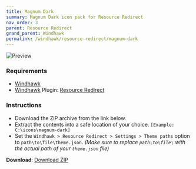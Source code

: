 ```yaml
---
title: Magnum Dark
summary: Magnum Dark icon pack for Resource Redirect
nav_order: 3
parent: Resource Redirect
grand_parent: Windhawk
permalink: /windhawk/resource-redirect/magnum-dark
---
```


![Preview][Preview]

### Requirements

- [Windhawk][Windhawk]
- [Windhawk][Windhawk] Plugin: [Resource Redirect][Resource Redirect]

### Instructions

 - Download the ZIP archive from the link below.
 - Extract the contents into a safe location of your choice. `[Example: C:\icons\magnum-dark]`
 - Set the `Windhawk > Resource Redirect > Settings > Theme paths` option to `path\to\file\theme.json`. *(Make sure to replace `path\to\file\` with the actual path of your `theme.json` file)*

**Download**: [Download ZIP][Download ZIP]


<!-- ///////////////////////////////////////////////////////////////////////////////// -->

[Preview]: https://gitlab.com/the-back-room/windhawk/resource-redirect/magnum-dark/-/raw/main/Extras/Preview.bmp

[Windhawk]: https://windhawk.net/
[Resource Redirect]: https://windhawk.net/mods/icon-resource-redirect

[Download ZIP]: https://gitlab.com/the-back-room/windhawk/resource-redirect/magnum-dark/-/archive/main/magnum-dark-main.zip

<!-- ///////////////////////////////////////////////////////////////////////////////// -->